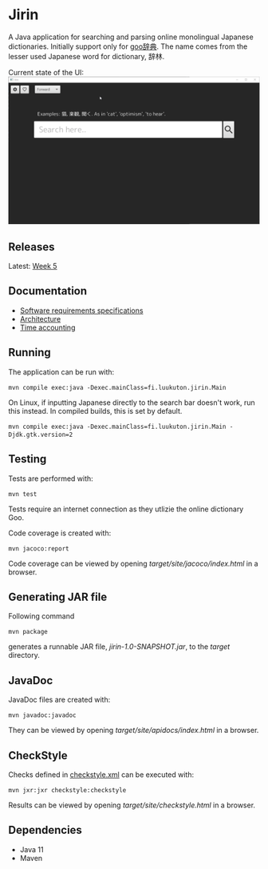 # Jirin
A Java application for searching and parsing online monolingual Japanese dictionaries. Initially support only for [goo辞典](https://dictionary.goo.ne.jp/). The name comes from the lesser used Japanese word for dictionary, 辞林.

Current state of the UI:  
![current_ui](documentation/current_ui.gif)

## Releases
Latest: [Week 5](https://github.com/Luukuton/ot-harjoitustyo-hy2020/releases/tag/week5)

## Documentation
- [Software requirements specifications](documentation/software_requirements_specification.md)
- [Architecture](documentation/architecture.md)
- [Time accounting](documentation/time_accounting.md)

## Running

The application can be run with: 

```
mvn compile exec:java -Dexec.mainClass=fi.luukuton.jirin.Main
```

On Linux, if inputting Japanese directly to the search bar doesn't work, run this instead. In compiled builds, this is set by default.
```
mvn compile exec:java -Dexec.mainClass=fi.luukuton.jirin.Main -Djdk.gtk.version=2
```

## Testing

Tests are performed with: 

```
mvn test
```
Tests require an internet connection as they utlizie the online dictionary Goo.

Code coverage is created with: 

```
mvn jacoco:report
```

Code coverage can be viewed by opening _target/site/jacoco/index.html_ in a browser.

## Generating JAR file

Following command 

```
mvn package
```

generates a runnable JAR file, _jirin-1.0-SNAPSHOT.jar_, to the _target_ directory.

## JavaDoc

JavaDoc files are created with: 

```
mvn javadoc:javadoc
```

They can be viewed by opening _target/site/apidocs/index.html_ in a browser.

## CheckStyle

Checks defined in [checkstyle.xml](checkstyle.xml) can be executed with: 

```
mvn jxr:jxr checkstyle:checkstyle
```

Results can be viewed by opening _target/site/checkstyle.html_ in a browser.


## Dependencies
* Java 11
* Maven 

